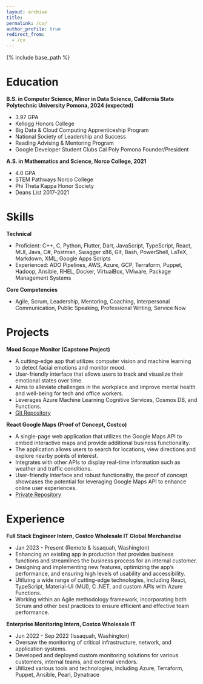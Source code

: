 ```yaml
---
layout: archive
title:
permalink: /cv/
author_profile: true
redirect_from:
  - /cv
---
```


{% include base_path %}

# Education

**B.S. in Computer Science, Minor in Data Science, California State Polytechnic University Pomona, 2024 (expected)**
  * 3.97 GPA
  * Kellogg Honors College
  * Big Data & Cloud Computing Apprenticeship Program
  * National Society of Leadership and Success
  * Reading Advising & Mentoring Program 
  * Google Developer Student Clubs Cal Poly Pomona Founder/President

**A.S. in Mathematics and Science, Norco College, 2021**
  * 4.0 GPA
  * STEM Pathways Norco College
  * Phi Theta Kappa Honor Society
  * Deans List 2017-2021

# Skills

**Technical**
  * Proficient: C++, C, Python, Flutter, Dart, JavaScript, TypeScript, React, MUI, Java, C#, Postman, Swagger x86, Git, Bash, PowerShell, LaTeX, Markdown, XML, Google Apps Scripts
  * Experienced: ADO Pipelines, AWS, Azure, GCP, Terraform, Puppet, Hadoop, Ansible, RHEL, Docker, VirtualBox, VMware, Package Management Systems

**Core Competencies**
  * Agile, Scrum, Leadership, Mentoring, Coaching, Interpersonal Communication, Public Speaking, Professional Writing, Service Now

# Projects

**Mood Scope Monitor (Capstone Project)**
  * A cutting-edge app that utilizes computer vision and machine learning to detect facial emotions and monitor mood.
  * User-friendly interface that allows users to track and visualize their emotional states over time.
  * Aims to alleviate challenges in the workplace and improve mental health and well-being for tech and office workers.
  * Leverages Azure Machine Learning Cognitive Services, Cosmos DB, and Functions.
  * [Git Repository](https://github.com/jasojone/moodscope-monitor)

**React Google Maps (Proof of Concept, Costco)**
  * A single-page web application that utilizes the Google Maps API to embed interactive maps and provide additional business functionality.
  * The application allows users to search for locations, view directions and explore nearby points of interest.
  * Integrates with other APIs to display real-time information such as weather and traffic conditions.
  * User-friendly interface and robust functionality, the proof of concept showcases the potential for leveraging Google Maps API to enhance online user experiences.
  * [Private Repository](https://github.com/jasojone/react-google-maps)

# Experience

**Full Stack Engineer Intern, Costco Wholesale IT Global Merchandise**
  * Jan 2023 - Present (Remote & Issaquah, Washington)
  * Enhancing an existing app in production that provides business functions and streamlines the business process for an internal customer.
  * Designing and implementing new features, optimizing the app’s performance, and ensuring high levels of usability and accessibility.
  * Utilizing a wide range of cutting-edge technologies, including React, TypeScript, Material-UI (MUI), C .NET, and custom APIs with Azure Functions.
  * Working within an Agile methodology framework, incorporating both Scrum and other best practices to ensure efficient and effective team performance.

**Enterprise Monitoring Intern, Costco Wholesale IT**
  * Jun 2022 - Sep 2022 (Issaquah, Washington)
  * Oversaw the monitoring of critical infrastructure, network, and application systems.
  * Developed and deployed custom monitoring solutions for various customers, internal teams, and external vendors.
  * Utilized various tools and technologies, including Azure, Terraform, Puppet, Ansible, Pearl, Dynatrace
